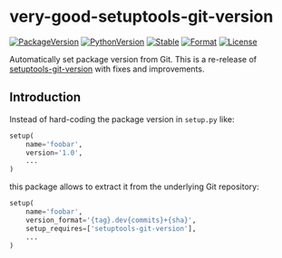 # very-good-setuptools-git-version

[![PackageVersion][pypi-version]][pypi-home]
[![PythonVersion][python-version]][python-home]
[![Stable][pypi-status]][pypi-home]
[![Format][pypi-format]][pypi-home]
[![License][pypi-license]](LICENSE)

[pypi-version]: https://badge.fury.io/py/very-good-setuptools-git-version.svg
[pypi-license]: https://img.shields.io/pypi/l/very-good-setuptools-git-version.svg
[pypi-status]: https://img.shields.io/pypi/status/very-good-setuptools-git-version.svg
[pypi-format]: https://img.shields.io/pypi/format/very-good-setuptools-git-version.svg
[pypi-home]: https://badge.fury.io/py/very-good-setuptools-git-version
[python-version]: https://img.shields.io/pypi/pyversions/very-good-setuptools-git-version.svg
[python-home]: https://python.org

Automatically set package version from Git. This is a re-release of
[setuptools-git-version][] with fixes and improvements.

[setuptools-git-version]: https://github.com/pyfidelity/setuptools-git-version

## Introduction

Instead of hard-coding the package version in ``setup.py`` like:

```python
setup(
    name='foobar',
    version='1.0',
    ...
)
```

this package allows to extract it from the underlying Git repository:

```python
setup(
    name='foobar',
    version_format='{tag}.dev{commits}+{sha}',
    setup_requires=['setuptools-git-version'],
    ...
)
```
